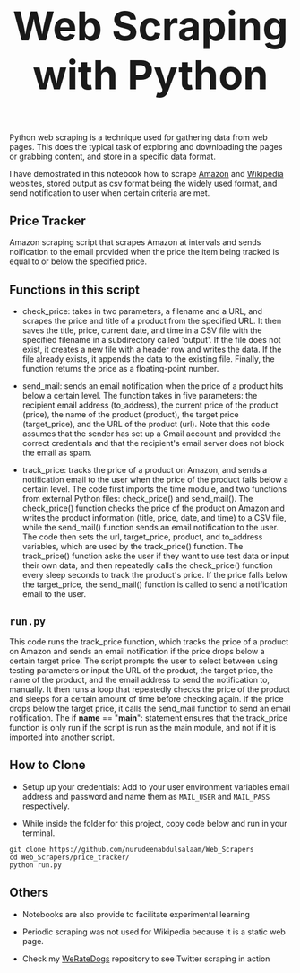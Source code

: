 <h2 align= 'center' style = 'font-size:72px'>Web Scraping with Python</h2>


Python web scraping is a technique used for gathering data from web pages. This does the typical task of exploring and downloading the pages or grabbing content, and store in a specific data format.

I have demostrated in this notebook how to scrape [Amazon](Amazon_scraper.ipynb) and [Wikipedia](Wikipedia_scraper.ipynb) websites, stored output as csv format being the widely used format, and send notification to user when certain criteria are met.

## Price Tracker
Amazon scraping script that scrapes Amazon at intervals and sends noification to the email provided when the price the item being tracked is equal to or below the specified price.

## Functions in this script

- check_price:
  takes in two parameters, a filename and a URL, and scrapes the price and title of a product from the specified URL. It then saves the title, price, current date, and time in a CSV file with the specified filename in a subdirectory called 'output'. If the file does not exist, it creates a new file with a header row and writes the data. If the file already exists, it appends the data to the existing file. Finally, the function returns the price as a floating-point number.


- send_mail:
   sends an email notification when the price of a product hits below a certain level. The function takes in five parameters: the recipient email address (to_address), the current price of the product (price), the name of the product (product), the target price (target_price), and the URL of the product (url).
   Note that this code assumes that the sender has set up a Gmail account and provided the correct credentials and that the recipient's email server does not block the email as spam.

- track_price:
   tracks the price of a product on Amazon, and sends a notification email to the user when the price of the product falls below a certain level. The code first imports the time module, and two functions from external Python files: check_price() and send_mail(). The check_price() function checks the price of the product on Amazon and writes the product information (title, price, date, and time) to a CSV file, while the send_mail() function sends an email notification to the user. The code then sets the url, target_price, product, and to_address variables, which are used by the track_price() function. The track_price() function asks the user if they want to use test data or input their own data, and then repeatedly calls the check_price() function every sleep seconds to track the product's price. If the price falls below the target_price, the send_mail() function is called to send a notification email to the user.

## `run.py`
This code runs the track_price function, which tracks the price of a product on Amazon and sends an email notification if the price drops below a certain target price. The script prompts the user to select between using testing parameters or input the URL of the product, the target price, the name of the product, and the email address to send the notification to, manually. It then runs a loop that repeatedly checks the price of the product and sleeps for a certain amount of time before checking again. If the price drops below the target price, it calls the send_mail function to send an email notification. The if __name__ == "__main__": statement ensures that the track_price function is only run if the script is run as the main module, and not if it is imported into another script.

## How to Clone 
- Setup up your credentials: Add to your user environment variables email address and password and name them as `MAIL_USER` and `MAIL_PASS` respectively.

- While inside the folder for this project, copy code below and run in your terminal.
```
git clone https://github.com/nurudeenabdulsalaam/Web_Scrapers
cd Web_Scrapers/price_tracker/
python run.py
```

## Others
- Notebooks are also provide to facilitate experimental learning 
  
- Periodic scraping was not used for Wikipedia because it is a static web page.

- Check my [WeRateDogs](https://github.com/nurudeenabdulsalaam/WeRateDogs_twitter_analysis) repository to see Twitter scraping in action